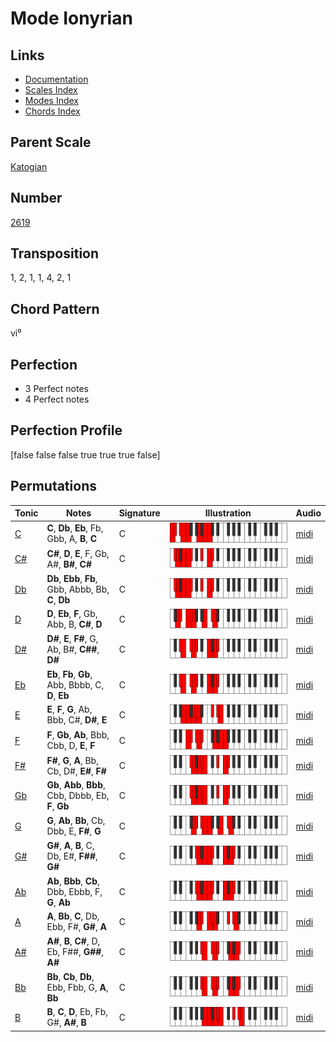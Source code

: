 # Mode Ionyrian

## Links

- [Documentation](README.md)
- [Scales Index](Scales.md)
- [Modes Index](Modes.md)
- [Chords Index](Chords.md)

## Parent Scale

[Katogian](ScaleKatogian.md)

## Number

[2619](https://ianring.com/musictheory/scales/2619)

## Transposition

1, 2, 1, 1, 4, 2, 1

## Chord Pattern

vi⁰

## Perfection

- 3 Perfect notes
- 4 Perfect notes

## Perfection Profile

[false false false true true true false]

## Permutations

| Tonic | Notes | Signature | Illustration | Audio |
|-------|-------|-----------|--------------|-------|
| [C](ModeCNaturalIonyrian.md) | **C**, **Db**, **Eb**, Fb, Gbb, A, **B**, **C** | C | ![CNaturalIonyrian](ModeCNaturalIonyrian.png) | [midi](https://github.com/edipermadi/music/blob/main/docs/ModeCNaturalIonyrian.mid?raw=true) |
| [C#](ModeCSharpIonyrian.md) | **C#**, **D**, **E**, F, Gb, A#, **B#**, **C#** | C | ![CSharpIonyrian](ModeCSharpIonyrian.png) | [midi](https://github.com/edipermadi/music/blob/main/docs/ModeCSharpIonyrian.mid?raw=true) |
| [Db](ModeDFlatIonyrian.md) | **Db**, **Ebb**, **Fb**, Gbb, Abbb, Bb, **C**, **Db** | C | ![DFlatIonyrian](ModeDFlatIonyrian.png) | [midi](https://github.com/edipermadi/music/blob/main/docs/ModeDFlatIonyrian.mid?raw=true) |
| [D](ModeDNaturalIonyrian.md) | **D**, **Eb**, **F**, Gb, Abb, B, **C#**, **D** | C | ![DNaturalIonyrian](ModeDNaturalIonyrian.png) | [midi](https://github.com/edipermadi/music/blob/main/docs/ModeDNaturalIonyrian.mid?raw=true) |
| [D#](ModeDSharpIonyrian.md) | **D#**, **E**, **F#**, G, Ab, B#, **C##**, **D#** | C | ![DSharpIonyrian](ModeDSharpIonyrian.png) | [midi](https://github.com/edipermadi/music/blob/main/docs/ModeDSharpIonyrian.mid?raw=true) |
| [Eb](ModeEFlatIonyrian.md) | **Eb**, **Fb**, **Gb**, Abb, Bbbb, C, **D**, **Eb** | C | ![EFlatIonyrian](ModeEFlatIonyrian.png) | [midi](https://github.com/edipermadi/music/blob/main/docs/ModeEFlatIonyrian.mid?raw=true) |
| [E](ModeENaturalIonyrian.md) | **E**, **F**, **G**, Ab, Bbb, C#, **D#**, **E** | C | ![ENaturalIonyrian](ModeENaturalIonyrian.png) | [midi](https://github.com/edipermadi/music/blob/main/docs/ModeENaturalIonyrian.mid?raw=true) |
| [F](ModeFNaturalIonyrian.md) | **F**, **Gb**, **Ab**, Bbb, Cbb, D, **E**, **F** | C | ![FNaturalIonyrian](ModeFNaturalIonyrian.png) | [midi](https://github.com/edipermadi/music/blob/main/docs/ModeFNaturalIonyrian.mid?raw=true) |
| [F#](ModeFSharpIonyrian.md) | **F#**, **G**, **A**, Bb, Cb, D#, **E#**, **F#** | C | ![FSharpIonyrian](ModeFSharpIonyrian.png) | [midi](https://github.com/edipermadi/music/blob/main/docs/ModeFSharpIonyrian.mid?raw=true) |
| [Gb](ModeGFlatIonyrian.md) | **Gb**, **Abb**, **Bbb**, Cbb, Dbbb, Eb, **F**, **Gb** | C | ![GFlatIonyrian](ModeGFlatIonyrian.png) | [midi](https://github.com/edipermadi/music/blob/main/docs/ModeGFlatIonyrian.mid?raw=true) |
| [G](ModeGNaturalIonyrian.md) | **G**, **Ab**, **Bb**, Cb, Dbb, E, **F#**, **G** | C | ![GNaturalIonyrian](ModeGNaturalIonyrian.png) | [midi](https://github.com/edipermadi/music/blob/main/docs/ModeGNaturalIonyrian.mid?raw=true) |
| [G#](ModeGSharpIonyrian.md) | **G#**, **A**, **B**, C, Db, E#, **F##**, **G#** | C | ![GSharpIonyrian](ModeGSharpIonyrian.png) | [midi](https://github.com/edipermadi/music/blob/main/docs/ModeGSharpIonyrian.mid?raw=true) |
| [Ab](ModeAFlatIonyrian.md) | **Ab**, **Bbb**, **Cb**, Dbb, Ebbb, F, **G**, **Ab** | C | ![AFlatIonyrian](ModeAFlatIonyrian.png) | [midi](https://github.com/edipermadi/music/blob/main/docs/ModeAFlatIonyrian.mid?raw=true) |
| [A](ModeANaturalIonyrian.md) | **A**, **Bb**, **C**, Db, Ebb, F#, **G#**, **A** | C | ![ANaturalIonyrian](ModeANaturalIonyrian.png) | [midi](https://github.com/edipermadi/music/blob/main/docs/ModeANaturalIonyrian.mid?raw=true) |
| [A#](ModeASharpIonyrian.md) | **A#**, **B**, **C#**, D, Eb, F##, **G##**, **A#** | C | ![ASharpIonyrian](ModeASharpIonyrian.png) | [midi](https://github.com/edipermadi/music/blob/main/docs/ModeASharpIonyrian.mid?raw=true) |
| [Bb](ModeBFlatIonyrian.md) | **Bb**, **Cb**, **Db**, Ebb, Fbb, G, **A**, **Bb** | C | ![BFlatIonyrian](ModeBFlatIonyrian.png) | [midi](https://github.com/edipermadi/music/blob/main/docs/ModeBFlatIonyrian.mid?raw=true) |
| [B](ModeBNaturalIonyrian.md) | **B**, **C**, **D**, Eb, Fb, G#, **A#**, **B** | C | ![BNaturalIonyrian](ModeBNaturalIonyrian.png) | [midi](https://github.com/edipermadi/music/blob/main/docs/ModeBNaturalIonyrian.mid?raw=true) |
